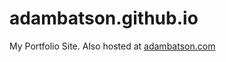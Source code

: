 # adambatson.github.io
 
 My Portfolio Site.  Also hosted at [adambatson.com](http://adambatson.com) 
